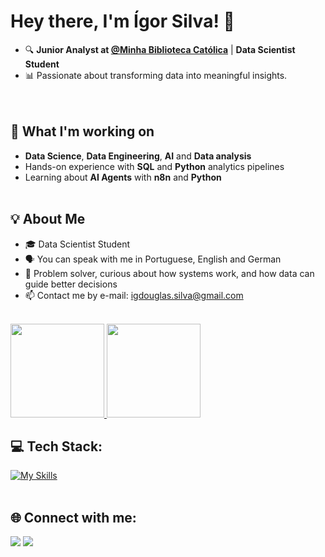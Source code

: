 # Hey there, I'm Ígor Silva! 👋 
- 🔍 **Junior Analyst at [@Minha Biblioteca Católica](https://bibliotecacatolica.com.br/)** | **Data Scientist Student**  
- 📊 Passionate about transforming data into meaningful insights.  
<br><br>

## 🚀 What I'm working on
- **Data Science**, **Data Engineering**, **AI** and **Data analysis**
- Hands-on experience with **SQL** and **Python** analytics pipelines
- Learning about **AI Agents** with **n8n** and **Python**
<br><br>

## 💡 About Me
- 🎓 Data Scientist Student
- 🗣️ You can speak with me in Portuguese, English and German
- 🧠 Problem solver, curious about how systems work, and how data can guide better decisions
- 📫 Contact me by e-mail: igdouglas.silva@gmail.com
<br><br>

<div>
  <a href="https://github.com/igordrsilva">
    <img height="150em" src="https://github-readme-stats.vercel.app/api?username=igordrsilva&show_icons=true&theme=transparent&include_all_commits=true&icon_color=808080&title_color=ffffff&text_color=C0C0C0" />
    <img height="150em" src="https://github-readme-stats.vercel.app/api/top-langs/?username=igordrsilva&layout=compact&theme=transparent&icon_color=808080&title_color=ffffff&text_color=C0C0C0" />
  </a>
</div>

## 💻 Tech Stack:
[![My Skills](https://skillicons.dev/icons?i=py,sklearn,git,github,docker,mongodb,postgres)](https://skillicons.dev)
<br><br>

## 🌐 Connect with me:
<div>
  <a href="mailto:igdouglas.silva@gmail.com"  target="_blank"><img src="https://img.shields.io/badge/Gmail-D14836?style=for-the-badge&logo=gmail&logoColor=white" /></a>
  <a href="https://www.linkedin.com/in/igordrsilva/"><img src="https://img.shields.io/badge/LinkedIn-0077B5?style=for-the-badge&logo=linkedin&logoColor=white" /></a>
</div> 

